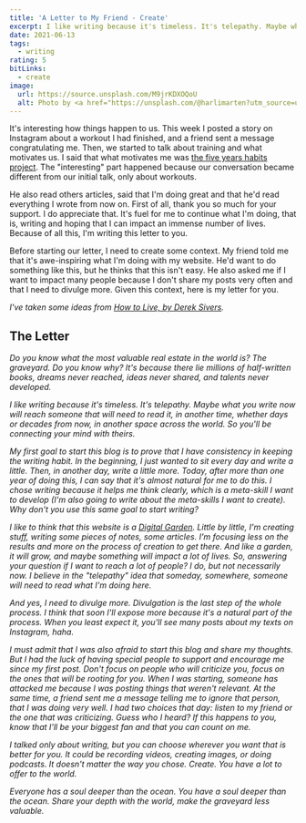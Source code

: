 ```yaml
---
title: 'A Letter to My Friend - Create'
excerpt: I like writing because it's timeless. It's telepathy. Maybe what you write now will reach someone that will need to read it, in another time, whether days or decades from now, in another space across the world. You'll be connecting your mind with theirs.
date: 2021-06-13
tags:
  - writing
rating: 5
bitLinks:
  - create
image:
  url: https://source.unsplash.com/M9jrKDXOQoU
  alt: Photo by <a href="https://unsplash.com/@harlimarten?utm_source=unsplash&utm_medium=referral&utm_content=creditCopyText">Harli Marten</a> on <a href="https://unsplash.com/s/photos/friendship?utm_source=unsplash&utm_medium=referral&utm_content=creditCopyText">Unsplash</a>
---
```


It's interesting how things happen to us. This week I posted a story on Instagram about a workout I had finished, and a friend sent a message congratulating me. Then, we started to talk about training and what motivates us. I said that what motivates me was [the five years habits project](/articles/five-habits-for-the-next-five-years). The "interesting" part happened because our conversation became different from our initial talk, only about workouts.

He also read others articles, said that I'm doing great and that he'd read everything I wrote from now on. First of all, thank you so much for your support. I do appreciate that. It's fuel for me to continue what I'm doing, that is, writing and hoping that I can impact an immense number of lives. Because of all this, I'm writing this letter to you.

Before starting our letter, I need to create some context. My friend told me that it's awe-inspiring what I'm doing with my website. He'd want to do something like this, but he thinks that this isn't easy. He also asked me if I want to impact many people because I don't share my posts very often and that I need to divulge more. Given this context, here is my letter for you.

_I've taken some ideas from [How to Live, by Derek Sivers](https://sive.rs/h)._

## The Letter

_Do you know what the most valuable real estate in the world is? The graveyard. Do you know why? It's because there lie millions of half-written books, dreams never reached, ideas never shared, and talents never developed._

_I like writing because it's timeless. It's telepathy. Maybe what you write now will reach someone that will need to read it, in another time, whether days or decades from now, in another space across the world. So you'll be connecting your mind with theirs._

_My first goal to start this blog is to prove that I have consistency in keeping the writing habit. In the beginning, I just wanted to sit every day and write a little. Then, in another day, write a little more. Today, after more than one year of doing this, I can say that it's almost natural for me to do this. I chose writing because it helps me think clearly, which is a meta-skill I want to develop (I'm also going to write about the meta-skills I want to create). Why don't you use this same goal to start writing?_

_I like to think that this website is a [Digital Garden](/). Little by little, I'm creating stuff, writing some pieces of notes, some articles. I'm focusing less on the results and more on the process of creation to get there. And like a garden, it will grow, and maybe something will impact a lot of lives. So, answering your question if I want to reach a lot of people? I do, but not necessarily now. I believe in the "telepathy" idea that someday, somewhere, someone will need to read what I'm doing here._

_And yes, I need to divulge more. Divulgation is the last step of the whole process. I think that soon I'll expose more because it's a natural part of the process. When you least expect it, you'll see many posts about my texts on Instagram, haha._

_I must admit that I was also afraid to start this blog and share my thoughts. But I had the luck of having special people to support and encourage me since my first post. Don't focus on people who will criticize you, focus on the ones that will be rooting for you. When I was starting, someone has attacked me because I was posting things that weren't relevant. At the same time, a friend sent me a message telling me to ignore that person, that I was doing very well. I had two choices that day: listen to my friend or the one that was criticizing. Guess who I heard? If this happens to you, know that I'll be your biggest fan and that you can count on me._

_I talked only about writing, but you can choose wherever you want that is better for you. It could be recording videos, creating images, or doing podcasts. It doesn't matter the way you chose. Create. You have a lot to offer to the world._

_Everyone has a soul deeper than the ocean. You have a soul deeper than the ocean. Share your depth with the world, make the graveyard less valuable._
